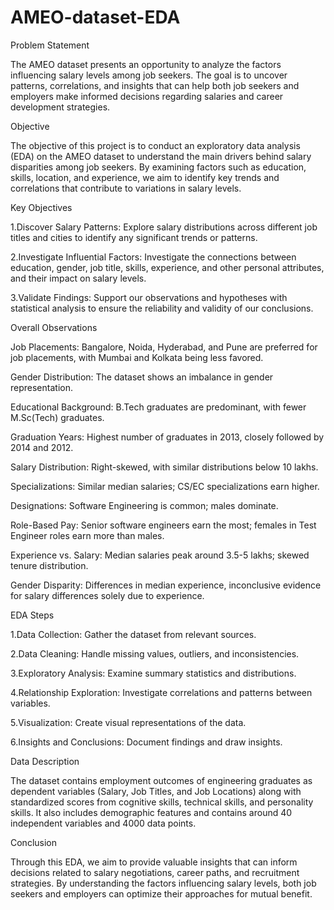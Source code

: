 # AMEO-dataset-EDA
Problem Statement

The AMEO dataset presents an opportunity to analyze the factors influencing salary levels among job seekers. The goal is to uncover patterns, correlations, and insights that can help both job seekers and employers make informed decisions regarding salaries and career development strategies.

Objective

The objective of this project is to conduct an exploratory data analysis (EDA) on the AMEO dataset to understand the main drivers behind salary disparities among job seekers. By examining factors such as education, skills, location, and experience, we aim to identify key trends and correlations that contribute to variations in salary levels.

Key Objectives

1.Discover Salary Patterns: Explore salary distributions across different job titles and cities to identify any significant trends or patterns.

2.Investigate Influential Factors: Investigate the connections between education, gender, job title, skills, experience, and other personal attributes, and their impact on salary levels.

3.Validate Findings: Support our observations and hypotheses with statistical analysis to ensure the reliability and validity of our conclusions.

Overall Observations

Job Placements: Bangalore, Noida, Hyderabad, and Pune are preferred for job placements, with Mumbai and Kolkata being less favored.

Gender Distribution: The dataset shows an imbalance in gender representation.

Educational Background: B.Tech graduates are predominant, with fewer M.Sc(Tech) graduates.

Graduation Years: Highest number of graduates in 2013, closely followed by 2014 and 2012.

Salary Distribution: Right-skewed, with similar distributions below 10 lakhs.

Specializations: Similar median salaries; CS/EC specializations earn higher.

Designations: Software Engineering is common; males dominate.

Role-Based Pay: Senior software engineers earn the most; females in Test Engineer roles earn more than males.

Experience vs. Salary: Median salaries peak around 3.5-5 lakhs; skewed tenure distribution.

Gender Disparity: Differences in median experience, inconclusive evidence for salary differences solely due to experience.


EDA Steps

1.Data Collection: Gather the dataset from relevant sources.

2.Data Cleaning: Handle missing values, outliers, and inconsistencies.

3.Exploratory Analysis: Examine summary statistics and distributions.

4.Relationship Exploration: Investigate correlations and patterns between variables.

5.Visualization: Create visual representations of the data.

6.Insights and Conclusions: Document findings and draw insights.


Data Description

The dataset contains employment outcomes of engineering graduates as dependent variables (Salary, Job Titles, and Job Locations) along with standardized scores from cognitive skills, technical skills, and personality skills. It also includes demographic features and contains around 40 independent variables and 4000 data points.

Conclusion

Through this EDA, we aim to provide valuable insights that can inform decisions related to salary negotiations, career paths, and recruitment strategies. By understanding the factors influencing salary levels, both job seekers and employers can optimize their approaches for mutual benefit.
